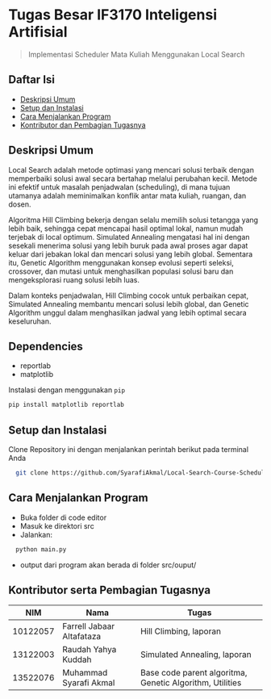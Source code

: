 # Tugas Besar IF3170 Inteligensi Artifisial
> Implementasi Scheduler Mata Kuliah Menggunakan Local Search

## Daftar Isi

- [Deskripsi Umum](#deskripsi-umum)
- [Setup dan Instalasi](#setup-dan-instalasi)
- [Cara Menjalankan Program](#cara-menjalankan-program)
- [Kontributor dan Pembagian Tugasnya](#kontributor-serta-pembagian-tugasnya)

## Deskripsi Umum

Local Search adalah metode optimasi yang mencari solusi terbaik dengan memperbaiki solusi awal secara bertahap melalui perubahan kecil. Metode ini efektif untuk masalah penjadwalan (scheduling), di mana tujuan utamanya adalah meminimalkan konflik antar mata kuliah, ruangan, dan dosen.

Algoritma Hill Climbing bekerja dengan selalu memilih solusi tetangga yang lebih baik, sehingga cepat mencapai hasil optimal lokal, namun mudah terjebak di local optimum. Simulated Annealing mengatasi hal ini dengan sesekali menerima solusi yang lebih buruk pada awal proses agar dapat keluar dari jebakan lokal dan mencari solusi yang lebih global. Sementara itu, Genetic Algorithm menggunakan konsep evolusi seperti seleksi, crossover, dan mutasi untuk menghasilkan populasi solusi baru dan mengeksplorasi ruang solusi lebih luas.

Dalam konteks penjadwalan, Hill Climbing cocok untuk perbaikan cepat, Simulated Annealing membantu mencari solusi lebih global, dan Genetic Algorithm unggul dalam menghasilkan jadwal yang lebih optimal secara keseluruhan.

## Dependencies

- reportlab
- matplotlib

Instalasi dengan menggunakan `pip`
```bash
pip install matplotlib reportlab
```

## Setup dan Instalasi

Clone Repository ini dengan menjalankan perintah berikut pada terminal Anda

```bash
  git clone https://github.com/SyarafiAkmal/Local-Search-Course-Scheduler_Tubes1_AI_Nyaka.git
```

## Cara Menjalankan Program

- Buka folder di code editor
- Masuk ke direktori src
- Jalankan:
```bash
  python main.py
```
- output dari program akan berada di folder src/ouput/

## Kontributor serta Pembagian Tugasnya

| NIM      | Nama                    | Tugas                                           |
|----------|-------------------------|-------------------------------------------------|
| 10122057 | Farrell Jabaar Altafataza | Hill Climbing, laporan |
| 13122003 | Raudah Yahya Kuddah | Simulated Annealing, laporan |
| 13522076 | Muhammad Syarafi Akmal  | Base code parent algoritma, Genetic Algorithm, Utilities |




